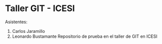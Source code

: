 # Taller GIT - ICESI
Asistentes:
1.  Carlos Jaramillo
2.  Leonardo Bustamante
Repositorio de prueba  en el taller de GIT en ICESI
